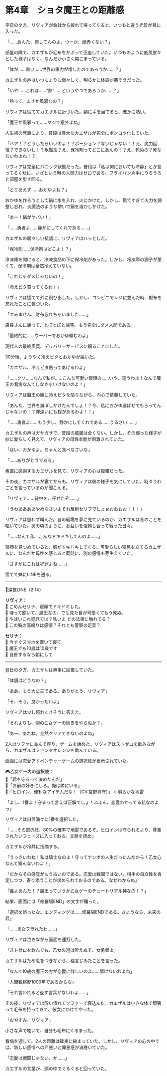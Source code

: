 # 第4章　ショタ魔王との距離感

平日の夕方、リヴィアが会社から疲れて帰ってくると、いつもと違う光景が目に入った。

「......あんた、何してんのよ。つーか、顔赤くない？」

部屋の隅で、カエザルが毛布をかぶって正座していた。いつものように威風堂々とした様子はなく、なんだか小さく縮こまっている。

「体が......重い......世界の重力が増したのであろうか......？」

カエザルの声はいつもよりも弱々しく、明らかに体調が悪そうだった。

「いや......これは......"熱"......というやつであろうか......？」

「熱って、まさか風邪なの？」

リヴィアは慌ててカエザルに近づいた。額に手を当てると、確かに熱い。

「魔王が風邪って......マジで意外よね」

人生初の発熱により、普段は尊大なカエザルが完全にポンコツ化していた。

「ハア！？どうしたらいいのよ！？ポーション？ないじゃない！！え、魔力回復？できないし！？氷魔法？え、保冷剤ってどこにあんの！？え、死ぬの？死なないわよね！？」

リヴィアは完全にパニック状態だった。普段は「私は何においても冷静」とか言ってるくせに、いざという時の人間力はゼロである。フライパン片手にうろうろと部屋を歩き回る。

「とりあえず......おかゆよね？」

おかゆを作ろうとして鍋に水を入れ、火にかけた。しかし、慌てすぎて火力を調整し忘れ、炎魔法のような勢いで鍋を溶かしかけた。

「あー！鍋がヤバい！」

「......勇者よ......静かにしてくれである......」

カエザルの弱々しい抗議に、リヴィアはハッとした。

「保冷剤......保冷剤はどこよ！？」

冷凍庫を開けると、冷凍食品の下に保冷剤があった。しかし、冷凍庫の調子が悪くて、保冷剤は全然冷えていない。

「これじゃダメじゃないの！」

「冷えピタ買ってくるわ！」

リヴィアは慌てて外に飛び出した。しかし、コンビニでレジに並んだ時、財布を忘れたことに気づいた。

「すみません、財布忘れちゃいました......」

店員さんに謝って、とぼとぼと帰宅。もう完全にダメ人間である。

「最終的に......ウーバーでおかゆ頼むわよ」

現代人の最終奥義、デリバリーサービスに頼ることにした。

30分後、ようやく冷えピタとおかゆが届いた。

「カエザル、冷えピタ貼ってあげるわよ」

「......クソ......なんで私が......こんな可愛い寝顔の......いや、違うわよ！なんで魔王の看病なんてしなきゃいけないのよ！」

リヴィアは魔王の額に冷えピタを貼りながら、内心で葛藤していた。

「あんた、世界を滅ぼしかけたんでしょ！？今、私におかゆ運ばせてもらってんじゃないの！？罪深いにも程があるわよ！！」

「......勇者よ......もう少し、静かにしてくれである......うるさい......」

カエザルの声はガサガサで、普段の威厳は全くない。しかし、その弱った様子が妙に愛らしく見えて、リヴィアの母性本能が刺激されていた。

「はい、おかゆよ。ちゃんと食べなさいな」

「......ありがとうである」

素直に感謝するカエザルを見て、リヴィアの心は複雑だった。

その夜、カエザルが寝てからも、リヴィアは彼の様子を気にしていた。時々うわごとを言っているのが聞こえる。

「リヴィア......背中を、任せたぞ......」

「うわああああやめなさいよそれ反則セリフでしょぉおおおお！！！」

リヴィアは思わず叫んだ。昔の戦場を夢に見ているのか、カエザルは昔のことを呟いていた。あの頃のように、お互いを信頼し合って戦った日々。

「......なんで私、こんなドキドキしてんのよ......」

寝顔を見つめていると、胸がドキドキしてくる。可愛らしい寝息を立てるカエザルに、なんだか母性を感じると同時に、別の感情も芽生えていた。

「さすがにこれは犯罪よね......」

慌てて妹にLINEを送る。

---

📱深夜LINE（2:14）

**リヴィア：**  
💫 ごめんセリナ、寝顔でドキドキした。  
💫 待って聞いて。魔王なの。でも見た目が可愛くてもう死ぬ。  
💫 やばいこれ犯罪では？私いま どの法律に触れてる？  
💫 この胸の高鳴りは感情？それとも警察の足音？  

**セリナ：**  
🧊 今すぐスマホを置いて寝て  
🧊 魔王でも10歳は10歳です  
🧊 自首するなら朝にして  

---

翌日の夕方、カエザルは無事に回復していた。

「体調はどうなの？」

「ああ、もう大丈夫である。ありがとう、リヴィア」

「そ、そう。良かったわよ」

リヴィアは少し照れくさそうに答えた。

「それよりも、例の乙女ゲーの続きをやらぬか？」

「あー、あれね。全然クリアできないのよね」

2人はソファに並んで座り、ゲームを始めた。リヴィアはストゼロを飲みながら、カエザルはファンタオレンジを飲んでいる。

画面には恋愛アドベンチャーゲームの選択肢が表示されていた。

🎮乙女ゲー内の選択肢：  
💬「君を守るって決めたんだ」  
💬「お前の好きにしろ。俺は隣にいる」  
💬「ヒロイン、便利なアイテムだな！（CV:宮野真守）」 ←明らかな地雷

「よし、1番よ！守るって言えば正解でしょ！ふふん、恋愛わかってる私なのよっ」

リヴィアは自信満々に1番を選択した。

「......その選択肢、80%の確率で地雷であるぞ。ヒロインは守られるより、尊重されたいフェーズに入っておる。文脈を読め」

カエザルが冷静に指摘する。

「うっさいわね！私は騎士なのよ！守ってナンボの人生だったんだから！乙女心なんて知んないわよ！」

「だからその感覚がもう古いのである。恋愛は戦闘ではない。相手の自立性を肯定しつつ、寄り添うことが求められておるのである。なぜわからぬ」

「誰よあんた！？魔王っていうか乙女ゲーのチュートリアル神なの！？」

結果、画面には「修羅場END」の文字が踊った。

「選択を誤ったな。エンディングは......修羅場ENDである。さようなら、未来の君」

「......またフラれたわ......」

リヴィアは泣きながら画面を連打した。

「ストゼロを飲んでも、乙女の道は酔えぬぞ、女勇者よ」

カエザルはため息をつきながら、格言じみたことを言った。

「なんで10歳の魔王の方が恋愛に詳しいのよ......情けないわよね」

「人間観察歴1000年であるからな」

「それ言われると返す言葉がないわよ......」

その夜、リヴィアは酔い潰れてソファーで寝込んだ。カエザルは小さな体で頑張って毛布を持ってきて、彼女にかけてやった。

「おやすみ、リヴィア」

小さな声で呟いて、自分も毛布にくるまった。

看病を通して、2人の距離は確実に縮まっていた。しかし、リヴィアの心の中では、新しい感情への戸惑いと罪悪感が渦巻いていた。

「恋愛は戦闘じゃない、か......」

カエザルの言葉が、頭の中でぐるぐると回っていた。